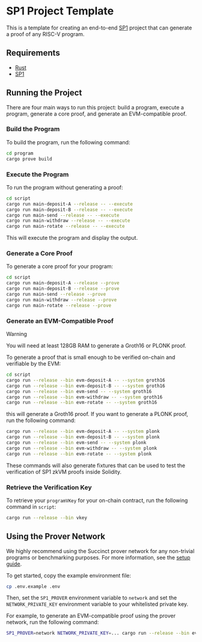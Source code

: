# SP1 Project Template

This is a template for creating an end-to-end [SP1](https://github.com/succinctlabs/sp1) project
that can generate a proof of any RISC-V program.

## Requirements

- [Rust](https://rustup.rs/)
- [SP1](https://docs.succinct.xyz/getting-started/install.html)

## Running the Project

There are four main ways to run this project: build a program, execute a program, generate a core proof, and
generate an EVM-compatible proof.

### Build the Program

To build the program, run the following command:

```sh
cd program
cargo prove build
```

### Execute the Program

To run the program without generating a proof:

```sh
cd script
cargo run main-deposit-A --release -- --execute
cargo run main-deposit-B --release -- --execute
cargo run main-send --release -- --execute
cargo run main-withdraw --release -- --execute
cargo run main-rotate --release -- --execute
```

This will execute the program and display the output.

### Generate a Core Proof

To generate a core proof for your program:

```sh
cd script
cargo run main-deposit-A --release --prove
cargo run main-deposit-B --release --prove
cargo run main-send --release --prove
cargo run main-withdraw --release --prove
cargo run main-rotate --release --prove
```

### Generate an EVM-Compatible Proof

> [!WARNING]
> You will need at least 128GB RAM to generate a Groth16 or PLONK proof.

To generate a proof that is small enough to be verified on-chain and verifiable by the EVM:

```sh
cd script
cargo run --release --bin evm-deposit-A -- --system groth16
cargo run --release --bin evm-deposit-B -- --system groth16
cargo run --release --bin evm-send -- --system groth16
cargo run --release --bin evm-withdraw -- --system groth16
cargo run --release --bin evm-rotate -- --system groth16
```

this will generate a Groth16 proof. If you want to generate a PLONK proof, run the following command:

```sh
cargo run --release --bin evm-deposit-A -- --system plonk
cargo run --release --bin evm-deposit-B -- --system plonk
cargo run --release --bin evm-send -- --system plonk
cargo run --release --bin evm-withdraw -- --system plonk
cargo run --release --bin evm-rotate -- --system plonk
```

These commands will also generate fixtures that can be used to test the verification of SP1 zkVM proofs
inside Solidity.

### Retrieve the Verification Key

To retrieve your `programVKey` for your on-chain contract, run the following command in `script`:

```sh
cargo run --release --bin vkey
```

## Using the Prover Network

We highly recommend using the Succinct prover network for any non-trivial programs or benchmarking purposes. For more information, see the [setup guide](https://docs.succinct.xyz/docs/generating-proofs/prover-network).

To get started, copy the example environment file:

```sh
cp .env.example .env
```

Then, set the `SP1_PROVER` environment variable to `network` and set the `NETWORK_PRIVATE_KEY`
environment variable to your whitelisted private key.

For example, to generate an EVM-compatible proof using the prover network, run the following
command:

```sh
SP1_PROVER=network NETWORK_PRIVATE_KEY=... cargo run --release --bin evm
```
